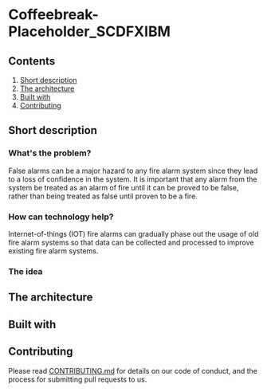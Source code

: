 # Coffeebreak-Placeholder_SCDFXIBM

## Contents

1. [Short description](#short-description)
1. [The architecture](#the-architecture)
1. [Built with](#built-with)
1. [Contributing](#contributing)

## Short description

### What's the problem?
False alarms can be a major hazard to any fire alarm system since they lead to a loss of confidence in the system. It is important that any alarm from the system be treated as an alarm of fire until it can be proved to be false, rather than being treated as false until proven to be a fire. 

### How can technology help?
Internet-of-things (IOT) fire alarms can gradually phase out the usage of old fire alarm systems so that data can be collected and processed to improve existing fire alarm systems.  

### The idea


## The architecture

## Built with

## Contributing
Please read [CONTRIBUTING.md](CONTRIBUTING.md) for details on our code of conduct, and the process for submitting pull requests to us.
